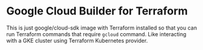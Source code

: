 # Google Cloud Builder for Terraform

This is just google/cloud-sdk image with Terraform installed so that you can run
Terraform commands that require `gcloud` command. Like interacting with a GKE
cluster using Terraform Kubernetes provider.
